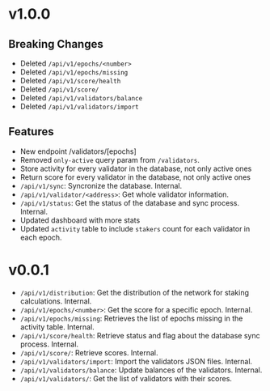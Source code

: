 # v1.0.0

## Breaking Changes

- Deleted `/api/v1/epochs/<number>`
- Deleted `/api/v1/epochs/missing` 
- Deleted `/api/v1/score/health`
- Deleted `/api/v1/score/`
- Deleted `/api/v1/validators/balance`
- Deleted `/api/v1/validators/import`

## Features

- New endpoint /validators/[epochs]
- Removed `only-active` query param from `/validators`. 
- Store activity for every validator in the database, not only active ones
- Return score for every validator in the database, not only active ones
- `/api/v1/sync`: Syncronize the database. Internal.
- `/api/v1/validator/<address>`: Get whole validator information.
- `/api/v1/status`: Get the status of the database and sync process. Internal.
- Updated dashboard with more stats
- Updated `activity` table to include `stakers` count for each validator in each epoch.

# v0.0.1

- `/api/v1/distribution`: Get the distribution of the network for staking calculations. Internal.
- `/api/v1/epochs/<number>`: Get the score for a specific epoch. Internal.
- `/api/v1/epochs/missing`: Retrieves the list of epochs missing in the activity table. Internal.
- `/api/v1/score/health`: Retrieve status and flag about the database sync process. Internal.
- `/api/v1/score/`: Retrieve scores. Internal.
- `/api/v1/validators/import`: Import the validators JSON files. Internal.
- `/api/v1/validators/balance`: Update balances of the validators. Internal.
- `/api/v1/validators/`: Get the list of validators with their scores.
